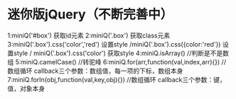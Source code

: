 # 迷你版jQuery（不断完善中）

1:miniQ('#box') 获取id元素
2:miniQ('.box') 获取class元素
3:miniQ('.box').css('color','red') 设置style /miniQ('.box').css({color:'red'}) 设置style / miniQ('.box').css('color') 获取style
4:miniQ.isArray() //判断是不是数组
5:miniQ.camelCase() //转驼峰
6:miniQ.for(arr,function(val,index,arr){}) //数组循环 callback三个参数：数组值，每一项的下标，数组本身
7:miniQ.forIn(obj,function(val,key,obj){}) //数组循环 callback三个参数：键，值，对象本身